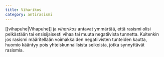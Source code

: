 ```yaml
---
title: Viharikos
category: antirasismi
---
```


[[vihapuhe|Vihapuhe]] ja *viharikos* antavat ymmärtää, että rasismi olisi pelkästään tai ensisijaisesti vihaa tai muuta negatiivista tunnetta. Kuitenkin jos rasismi määritellään voimakkaiden negatiivisten tunteiden kautta, huomio kääntyy pois yhteiskunnallisista seikoista, jotka synnyttävät rasismia.